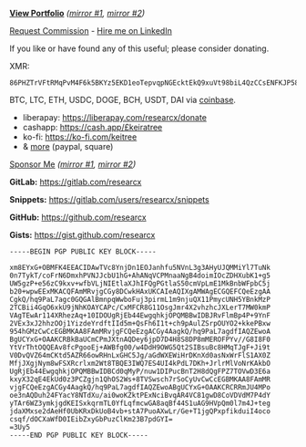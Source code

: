 **[View Portfolio](https://identify.us.to/researcx)** *([mirror #1](https://archive.today/newest/https://identify.us.to/researcx), [mirror #2](http://archiveiya74codqgiixo33q62qlrqtkgmcitqx5u2oeqnmn5bpcbiyd.onion/newest/https://identify.us.to/researcx))*

[Request Commission](https://tellonym.me/keiratree) - [Hire me on LinkedIn](https://www.linkedin.com/in/keitree)

If you like or have found any of this useful; please consider donating.

XMR: 

	86PHZTrVFtRMqPvM4F6k5BKYz5EKD1eoTepvqpNGEcktEkQ9xuVt98biL4QzCCsENFKJP58nPTPbyB6CG33gy5FWDxacA1A
	
BTC, LTC, ETH, USDC, DOGE, BCH, USDT, DAI via [coinbase](https://commerce.coinbase.com/checkout/aee4db37-b4e4-4a21-9a85-1d7cd04e0ede).

* liberapay: https://liberapay.com/researcx/donate
* cashapp: https://cash.app/£keiratree
* ko-fi: https://ko-fi.com/keitree
* & [more](https://linktr.ee/keitree) (paypal, square)

[Sponsor Me](https://linktr.ee/keitree) *([mirror #1](https://archive.today/newest/https://linktr.ee/keitree), [mirror #2](http://archiveiya74codqgiixo33q62qlrqtkgmcitqx5u2oeqnmn5bpcbiyd.onion/newest/https://linktr.ee/keitree))*


**GitLab:** https://gitlab.com/researcx

**Snippets:** https://gitlab.com/users/researcx/snippets


**GitHub:** https://github.com/researcx

**Gists:** https://gist.github.com/researcx

	-----BEGIN PGP PUBLIC KEY BLOCK-----

	xm8EYxG+OBMFK4EEACIDAwTVc8YnjDn1EOJanhfu5NVnL3g3AHyUJQMMiYl7TuNk
	0n7TykT/coFrN6DmxhPVNJJcbU1hG+AhANqVCPMnaaNgB4doimIOcZDHXubK1+g5
	UW5gzP+e56zC9kxv+wfbVLjNIEtlaXJhIFQgPGtlaS50cmVpLmE1MkBnbWFpbC5j
	b20+wpwEExMKACQFAmMRvjgCGy8DCwkHAxUKCAIeAQIXgAMWAgECGQEFCQeEzgAA
	CgkQ/hq9PaL7agc0GQGAlBmnpqWwboFuj3pirmL1m9njuQX11PmycUNH5YBnkMzP
	2TCBii4GqO6xkU9jNhKOAYCAPc/CxMFCR8G11OsgJmr4X2vhzhcJXLerT7MW0kmP
	VAgTEwAr114XRhezAq+10IDOUgRjEb44EwgqhkjOPQMBBwIDBJRvFlmBp4P+9YnF
	2VEx3xJ2hhzOOj1YizdeYrdftIId5m+QsFh6I1t+ch9pAulZSrpOUYO2+kkePBxw
	954hGMzCwCcEGBMKAA8FAmMRvjgFCQeEzgACGy4AagkQ/hq9PaL7agdfIAQZEwoA
	BgUCYxG+OAAKCRBkBaUCmCPmJXtnAQDey6jpD7D4H8S8DP8mMEROFPYv//G8I8F0
	YtVrThtOQQEAv8fcPgooEj+AWBfg00/w4DdH9OWG5Qt2SIBsuBc8HMqTJgF+Ji9t
	V0DvQVZ64mCKtd5AZR66owRHnLxGHC5Jg/aGdWXEWiHrDKnXd0asNxWrFlS1AX0Z
	MfjJXgjNym8wFSXRcrlxm2Wt8TBQE3IWQ7ES4UI4kPdL7DKh+JrlrMlVoNrKAkbO
	UgRjEb44EwgqhkjOPQMBBwIDBCd0qMyP/nuw1DIPucBnT2H8dQgFPZ7TOVwD3E6a
	kxyX32qE4EkUd0z3PCZgjn1QhOS2Ws+8TVSwsch7rSoCyUvCwCcEGBMKAA8FAmMR
	vjgFCQeEzgACGy4AagkQ/hq9PaL7agdfIAQZEwoABgUCYxG+OAAKCRCRRmJU4MPo
	oe3nAQDuh24FYacY8NTdXu/ai0woKZktPExNciBvqAR4VC81gwD8CoVDVdM7P4dY
	yTAr6WZ3ymkjgdKEISxkqrmTL0YfLqfmcwGA8aqBf44S1uAG9HVpQm0l7m4J+teg
	jdaXMxse2dAeHf0UbKRxDkUoB4vb+stA7PuoAXwLr/Ge+T1jgQPxpfikduiI4oco
	csqf/dOCXaWfD0IEibZxyGbPuzClKm23B7pdGYI=
	=3Uy5
	-----END PGP PUBLIC KEY BLOCK-----
